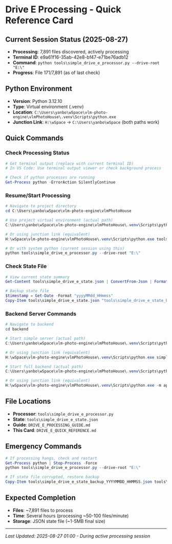# Drive E Processing - Quick Reference Card

## Current Session Status (2025-08-27)
- **Processing**: 7,891 files discovered, actively processing
- **Terminal ID**: e9a61f16-35ab-42e8-bf47-e71be76adb12
- **Command**: `python tools\simple_drive_e_processor.py --drive-root "E:\"`
- **Progress**: File 171/7,891 (as of last check)

## Python Environment
- **Version**: Python 3.12.10
- **Type**: Virtual environment (.venv)
- **Location**: `C:\Users\yanbo\wSpace\vlm-photo-engine\vlmPhotoHouse\.venv\Scripts\python.exe`
- **Junction Link**: `H:\wSpace` → `C:\Users\yanbo\wSpace` (both paths work)

## Quick Commands

### Check Processing Status
```powershell
# Get terminal output (replace with current terminal ID)
# In VS Code: Use terminal output viewer or check background process

# Check if python processes are running
Get-Process python -ErrorAction SilentlyContinue
```

### Resume/Start Processing
```powershell
# Navigate to project directory
cd C:\Users\yanbo\wSpace\vlm-photo-engine\vlmPhotoHouse

# Use project virtual environment (actual path)
C:\Users\yanbo\wSpace\vlm-photo-engine\vlmPhotoHouse\.venv\Scripts\python.exe tools\simple_drive_e_processor.py --drive-root "E:\"

# Or using junction link (equivalent)
H:\wSpace\vlm-photo-engine\vlmPhotoHouse\.venv\Scripts\python.exe tools\simple_drive_e_processor.py --drive-root "E:\"

# Or with system python (current session using this)
python tools\simple_drive_e_processor.py --drive-root "E:\"
```

### Check State File
```powershell
# View current state summary
Get-Content tools\simple_drive_e_state.json | ConvertFrom-Json | Format-List total_files, last_updated

# Backup state file
$timestamp = Get-Date -Format "yyyyMMdd_HHmmss"
Copy-Item tools\simple_drive_e_state.json "tools\simple_drive_e_state_backup_$timestamp.json"
```

### Backend Server Commands
```powershell
# Navigate to backend
cd backend

# Start simple server (actual path)
C:\Users\yanbo\wSpace\vlm-photo-engine\vlmPhotoHouse\.venv\Scripts\python.exe simple_server.py

# Or using junction link (equivalent)
H:\wSpace\vlm-photo-engine\vlmPhotoHouse\.venv\Scripts\python.exe simple_server.py

# Start full backend (actual path)
C:\Users\yanbo\wSpace\vlm-photo-engine\vlmPhotoHouse\.venv\Scripts\python.exe -m app.main

# Or using junction link (equivalent)
H:\wSpace\vlm-photo-engine\vlmPhotoHouse\.venv\Scripts\python.exe -m app.main
```

## File Locations
- **Processor**: `tools\simple_drive_e_processor.py`
- **State**: `tools\simple_drive_e_state.json`
- **Guide**: `DRIVE_E_PROCESSING_GUIDE.md`
- **This Card**: `DRIVE_E_QUICK_REFERENCE.md`

## Emergency Commands
```powershell
# If processing hangs, check and restart
Get-Process python | Stop-Process -Force
python tools\simple_drive_e_processor.py --drive-root "E:\"

# If state file corrupted, restore backup
Copy-Item tools\simple_drive_e_state_backup_YYYYMMDD_HHMMSS.json tools\simple_drive_e_state.json
```

## Expected Completion
- **Files**: ~7,891 files to process
- **Time**: Several hours (processing ~50-100 files/minute)
- **Storage**: JSON state file (~1-5MB final size)

---
*Last Updated: 2025-08-27 01:00 - During active processing session*
